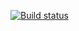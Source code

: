 [![Build status](https://ci.appveyor.com/api/projects/status/1lumsrd75ekgnw24?svg=true)](https://ci.appveyor.com/project/gonchikovbb/a-java4-1-selenide)